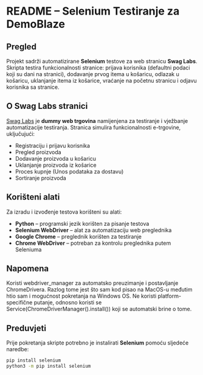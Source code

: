 # README – Selenium Testiranje za DemoBlaze

## Pregled
Projekt sadrži automatizirane **Selenium** testove za web stranicu **Swag Labs**. 
Skripta testira funkcionalnosti stranice: prijava korisnika (defaultni podaci koji su dani na stranici), dodavanje prvog itema u košaricu, odlazak u košaricu, uklanjanje itema iz košarice, vraćanje na početnu stranicu i odjavu korisnika sa stranice.

## O Swag Labs stranici
[Swag Labs](https://www.saucedemo.com/) je **dummy web trgovina** namijenjena za testiranje i vježbanje automatizacije testiranja. Stranica simulira funkcionalnosti e-trgovine, uključujući:
- Registraciju i prijavu korisnika
- Pregled proizvoda
- Dodavanje proizvoda u košaricu
- Uklanjanje proizvoda iz košarice
- Proces kupnje (Unos podataka za dostavu)
- Sortiranje proizvoda

## Korišteni alati
Za izradu i izvođenje testova korišteni su alati:
- **Python** – programski jezik korišten za pisanje testova
- **Selenium WebDriver** – alat za automatizaciju web preglednika
- **Google Chrome** – preglednik korišten za testiranje
- **Chrome WebDriver** – potreban za kontrolu preglednika putem Seleniuma

## Napomena
Koristi webdriver_manager za automatsko preuzimanje i postavljanje ChromeDrivera. Razlog tome jest što sam kod pisao na MacOS-u međutim htio sam i mogućnost pokretanja na Windows OS.
Ne koristi platform-specifične putanje, odnosno koristi se Service(ChromeDriverManager().install()) koji se automatski brine o tome.

## Preduvjeti
Prije pokretanja skripte potrebno je instalirati **Selenium** pomoću sljedeće naredbe:

```bash
pip install selenium
python3 -m pip install selenium
